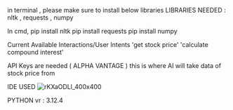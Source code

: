 in terminal , please make sure to install below libraries
LIBRARIES NEEDED : nltk , requests , numpy

In cmd,
pip install nltk
pip install requests
pip install numpy

Current Available Interactions/User Intents
'get stock price'
'calculate compound interest'

API Keys are needed ( ALPHA VANTAGE )
this is where AI will take data of stock price from

IDE USED
![rKXaODLl_400x400](https://github.com/kyisinle/Python/assets/160147610/d16512a8-5adb-4953-a2a6-0c8a10c7eba6)


PYTHON vr : 3.12.4
